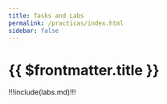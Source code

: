 ```yaml
---
title: Tasks and Labs
permalink: /practicas/index.html
sidebar: false
---
```


# {{ $frontmatter.title }}

!!!include(labs.md)!!!